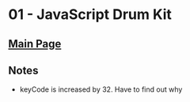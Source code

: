 # 01 - JavaScript Drum Kit

## <a href='https://github.com/Mugilan-Codes/javascript-30'>Main Page</a>

## Notes

- keyCode is increased by 32. Have to find out why
